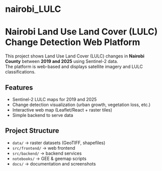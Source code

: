 # nairobi_LULC
# Nairobi Land Use Land Cover (LULC) Change Detection Web Platform

This project shows Land Use Land Cover (LULC) changes in **Nairobi County** between **2019 and 2025** using Sentinel-2 data.  
The platform is web-based and displays satellite imagery and LULC classifications.

## Features
- Sentinel-2 LULC maps for 2019 and 2025
- Change detection visualization (urban growth, vegetation loss, etc.)
- Interactive web map (Leaflet/React + raster tiles)
- Simple backend to serve data

## Project Structure
- `data/` → raster datasets (GeoTIFF, shapefiles)
- `src/frontend/` → web frontend
- `src/backend/` → backend services
- `notebooks/` → GEE & geemap scripts
- `docs/` → documentation and screenshots
